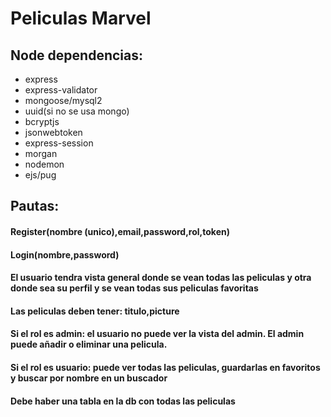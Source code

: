 <h1>Peliculas Marvel</h1>

<h2>Node dependencias:</h2>
<ul>
  <li>express</li>
  <li>express-validator</li>
  <li>mongoose/mysql2</li>
  <li>uuid(si no se usa mongo)</li>
  <li>bcryptjs</li>
  <li>jsonwebtoken</li>
  <li>express-session</li>
  <li>morgan</li>
  <li>nodemon</li>
  <li>ejs/pug</li>
</ul>


<h2>Pautas:</h2>
<h4>Register(nombre (unico),email,password,rol,token)</h4>
<h4>Login(nombre,password)</h4>
<h4>El usuario tendra vista general donde se vean todas las peliculas y otra donde sea su perfil y se vean todas sus peliculas favoritas</h4>
<h4>Las peliculas deben tener: titulo,picture</h4>
<h4>Si el rol es admin: el usuario no puede ver la vista del admin. El admin puede añadir o eliminar una pelicula.</h4>
<h4>Si el rol es usuario: puede ver todas las peliculas, guardarlas en favoritos y buscar por nombre en un buscador</h4>
<h4>Debe haber una tabla en la db con todas las peliculas</h4>
